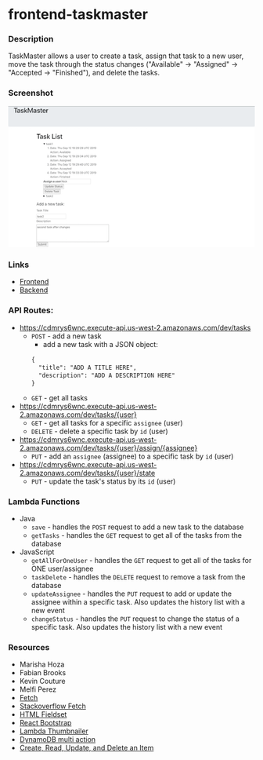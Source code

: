 # frontend-taskmaster

### Description
TaskMaster allows a user to create a task, assign that task to a new user, move the task through the status changes ("Available" -> "Assigned" -> "Accepted -> "Finished"), and delete the tasks.

### Screenshot
![screenshot](./frontend-taskmaster/src/assets/taskmaster.png)

### Links
* [Frontend](http://taskmaster-np.s3-website-us-west-2.amazonaws.com/)
* [Backend](https://cdmrys6wnc.execute-api.us-west-2.amazonaws.com/dev/tasks)

### API Routes:
* https://cdmrys6wnc.execute-api.us-west-2.amazonaws.com/dev/tasks
  * `POST` - add a new task
    * add a new task with a JSON object:
    ```
    {
      "title": "ADD A TITLE HERE",
      "description": "ADD A DESCRIPTION HERE"
    }
    ```
  * `GET` - get all tasks
* https://cdmrys6wnc.execute-api.us-west-2.amazonaws.com/dev/tasks/{user}
  * `GET` - get all tasks for a specific `assignee` (user)
  * `DELETE` - delete a specific task by `id` (user)
* https://cdmrys6wnc.execute-api.us-west-2.amazonaws.com/dev/tasks/{user}/assign/{assignee}
  * `PUT` - add an `assignee` (assignee) to a specific task by `id` (user)
* https://cdmrys6wnc.execute-api.us-west-2.amazonaws.com/dev/tasks/{user}/state
  * `PUT` - update the task's status by its `id` (user)

### Lambda Functions
* Java
  * `save` - handles the `POST` request to add a new task to the database
  * `getTasks` - handles the `GET` request to get all of the tasks from the database
* JavaScript
  * `getAllForOneUser` - handles the `GET` request to get all of the tasks for ONE user/assignee
  * `taskDelete` - handles the `DELETE` request to remove a task from the database
  * `updateAssignee` - handles the `PUT` request to add or update the assignee within a specific task. Also updates the history list with a new event
  * `changeStatus` - handles the `PUT` request to change the status of a specific task. Also updates the history list with a new event

### Resources
* Marisha Hoza
* Fabian Brooks
* Kevin Couture
* Melfi Perez
* [Fetch](https://developer.mozilla.org/en-US/docs/Web/API/Fetch_API/Using_Fetch)
* [Stackoverflow Fetch](https://stackoverflow.com/questions/40284338/javascript-fetch-delete-and-put-requests)
* [HTML Fieldset](https://www.w3schools.com/tags/tag_fieldset.asp)
* [React Bootstrap](https://react-bootstrap.github.io/getting-started/introduction/)
* [Lambda Thumbnailer](https://docs.aws.amazon.com/lambda/latest/dg/with-s3-example.html)
* [DynamoDB multi action](https://stackoverflow.com/questions/39382050/dynamodb-update-item-multi-action)
* [Create, Read, Update, and Delete an Item](https://docs.aws.amazon.com/amazondynamodb/latest/developerguide/GettingStarted.Js.03.html#GettingStarted.Js.03.03)
